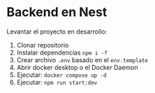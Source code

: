 # Backend en Nest

Levantar el proyecto en desarrollo:

1. Clonar repositorio
2. Instalar dependencias `npm i -f`
3. Crear archivo `.env` basado en el `env.template`
4. Abrir docker desktop o el Docker Daemon
5. Ejecutar: `docker compose up -d`
6. Ejecutar: `npm run start:dev`
